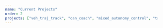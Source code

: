 ```yaml
---
name: "Current Projects"
order: 2
projects: ["veh_traj_track", "can_coach", "mixed_autonomy_control", "traffic_counting", "pacc", "param_id", "radar_param_est", "mix_traffic_est", "atcmtd"]
---
```

